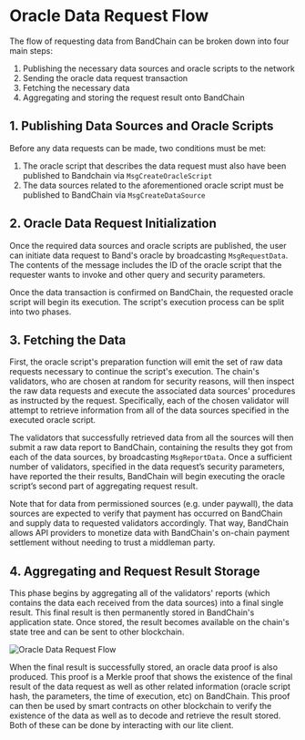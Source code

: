 # Oracle Data Request Flow

The flow of requesting data from BandChain can be broken down into four main steps:

1. Publishing the necessary data sources and oracle scripts to the network
2. Sending the oracle data request transaction
3. Fetching the necessary data
4. Aggregating and storing the request result onto BandChain

## 1. Publishing Data Sources and Oracle Scripts

Before any data requests can be made, two conditions must be met:

1. The oracle script that describes the data request must also have been published to Bandchain via `MsgCreateOracleScript`
2. The data sources related to the aforementioned oracle script must be published to BandChain via `MsgCreateDataSource`

## 2. Oracle Data Request Initialization

Once the required data sources and oracle scripts are published, the user can initiate data request to Band's oracle by broadcasting `MsgRequestData`. The contents of the message includes the ID of the oracle script that the requester wants to invoke and other query and security parameters.

Once the data transaction is confirmed on BandChain, the requested oracle script will begin its execution. The script's execution process can be split into two phases.

## 3. Fetching the Data

First, the oracle script's preparation function will emit the set of raw data requests necessary to continue the script's execution. The chain's validators, who are chosen at random for security reasons, will then inspect the raw data requests and execute the associated data sources' procedures as instructed by the request. Specifically, each of the chosen validator will attempt to retrieve information from all of the data sources specified in the executed oracle script.

The validators that successfully retrieved data from all the sources will then submit a raw data report to BandChain, containing the results they got from each of the data sources, by broadcasting `MsgReportData`. Once a sufficient number of validators, specified in the data request’s security parameters, have reported the their results, BandChain will begin executing the oracle script’s second part of aggregating request result.

Note that for data from permissioned sources (e.g. under paywall), the data sources are expected to verify that payment has occurred on BandChain and supply data to requested validators accordingly. That way, BandChain allows API providers to monetize data with BandChain's on-chain payment settlement without needing to trust a middleman party.

## 4. Aggregating and Request Result Storage

This phase begins by aggregating all of the validators' reports (which contains the data each received from the data sources) into a final single result. This final result is then permanently stored in BandChain's application state. Once stored, the result becomes available on the chain's state tree and can be sent to other blockchain.

![Oracle Data Request Flow](https://i.imgur.com/9i7FrYt.png)

When the final result is successfully stored, an oracle data proof is also produced. This proof is a Merkle proof that shows the existence of the final result of the data request as well as other related information (oracle script hash, the parameters, the time of execution, etc) on BandChain. This proof can then be used by smart contracts on other blockchain to verify the existence of the data as well as to decode and retrieve the result stored. Both of these can be done by interacting with our lite client.
